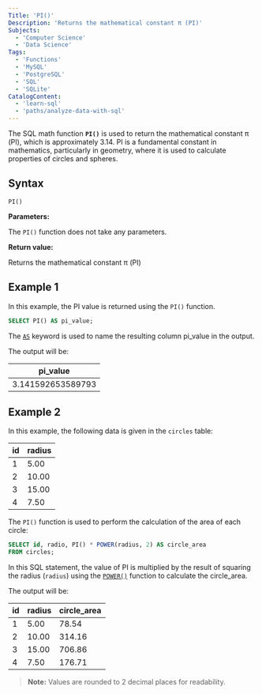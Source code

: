 ```yaml
---
Title: 'PI()'
Description: 'Returns the mathematical constant π (PI)'
Subjects:
  - 'Computer Science'
  - 'Data Science'
Tags:
  - 'Functions'
  - 'MySQL'
  - 'PostgreSQL'
  - 'SQL'
  - 'SQLite'
CatalogContent:
  - 'learn-sql'
  - 'paths/analyze-data-with-sql'
---
```


The SQL math function **`PI()`** is used to return the mathematical constant π (PI), which is approximately 3.14. PI is a fundamental constant in mathematics, particularly in geometry, where it is used to calculate properties of circles and spheres.

## Syntax

```pseudo
PI()
```

**Parameters:**

The `PI()` function does not take any parameters.

**Return value:**

Returns the mathematical constant π (PI)

## Example 1

In this example, the PI value is returned using the `PI()` function.

```sql
SELECT PI() AS pi_value;
```

The [`AS`](https://www.codecademy.com/resources/docs/sql/commands/as) keyword is used to name the resulting column pi_value in the output.

The output will be:

| pi_value          |
| ----------------- |
| 3.141592653589793 |

## Example 2

In this example, the following data is given in the `circles` table:

| id  | radius |
| --- | ------ |
| 1   | 5.00   |
| 2   | 10.00  |
| 3   | 15.00  |
| 4   | 7.50   |

The `PI()` function is used to perform the calculation of the area of each circle:

```sql
SELECT id, radio, PI() * POWER(radius, 2) AS circle_area
FROM circles;
```

In this SQL statement, the value of PI is multiplied by the result of squaring the radius (`radius`) using the [`POWER()`](https://www.codecademy.com/resources/docs/sql/math-functions/power) function to calculate the circle_area.

The output will be:

| id  | radius | circle_area |
| --- | -------| ----------- |
| 1   | 5.00   | 78.54       |
| 2   | 10.00  | 314.16      |
| 3   | 15.00  | 706.86      |
| 4   | 7.50   | 176.71      |

> **Note:** Values are rounded to 2 decimal places for readability.
